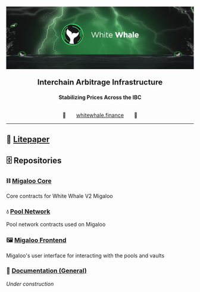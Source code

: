 <p align="center"><a href="https://whitewhale.finance" target="_blank" rel="noopener noreferrer">
<img src="https://github.com/White-Whale-Defi-Platform/.github/blob/main/assets/banner.jpeg"/></a></p>
<p align="center" style="font-size:20px"> 
    <b>Interchain Arbitrage Infrastructure</b>
</p>
<p align="center"> 
     <b>Stabilizing Prices Across the IBC</b><br/><br/>
</p>

<p align="center">🐋️&nbsp;&nbsp;&nbsp;&nbsp;&nbsp;&nbsp;
    <a href="https://whitewhale.finance"><u>whitewhale.finance</u></a>
  &nbsp;&nbsp;&nbsp;&nbsp;&nbsp;&nbsp;🐋
</p>
<hr>

## 📜 [Litepaper](https://whitewhale.money/LitepaperV2.pdf)

## 🗄️ Repositories

### ⛓ [Migaloo Core](https://github.com/White-Whale-Defi-Platform/migaloo-core)
Core contracts for White Whale V2 Migaloo 

### 💧 [Pool Network](https://github.com/White-Whale-Defi-Platform/pool-network)
Pool network contracts used on Migaloo

### 🖼 [Migaloo Frontend](https://github.com/White-Whale-Defi-Platform/migaloo-frontend)
Migaloo's user interface for interacting with the pools and vaults

### 📖 [Documentation (General)]()
_Under construction_